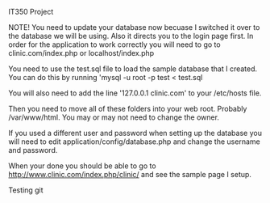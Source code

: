 IT350 Project


NOTE!
You need to update your database now becuase I switched it over to the database we will be using. Also it directs you to the login page first. In order for the application to work correctly you will need to go to clinic.com/index.php or localhost/index.php






You need to use the test.sql file to load the sample database that I created.
You can do this by running 'mysql -u root -p test < test.sql

You will also need to add the line '127.0.0.1       clinic.com' to your /etc/hosts file.

Then you need to move all of these folders into your web root. Probably /var/www/html.
You may or may not need to change the owner.

If you used a different user and password when setting up the database you will need to edit application/config/database.php and change the username and password.

When your done you should be able to go to http://www.clinic.com/index.php/clinic/ and see the sample page I setup.


Testing git
